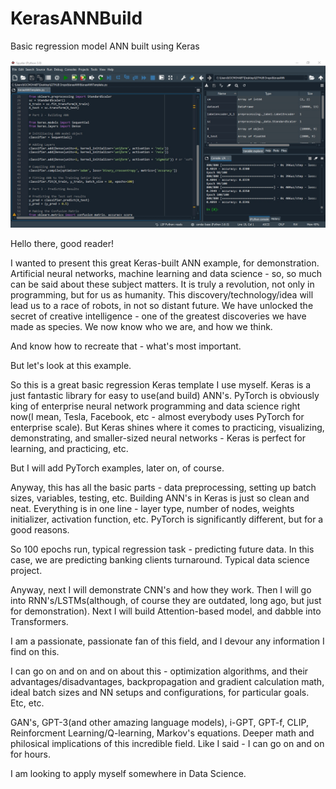 # KerasANNBuild
Basic regression model ANN built using Keras

![alt text](https://github.com/VBukowsky81/KerasANNBuild/blob/main/KerasANNPic.jpg)

Hello there, good reader!

I wanted to present this great Keras-built ANN example, for demonstration. Artificial neural networks, machine learning and data science - so, so much can be said about these subject matters. It is truly a revolution, not only in programming, but for us as humanity. This discovery/technology/idea will lead us to a race of robots, in not so distant future. We have unlocked the secret of creative intelligence - one of the greatest discoveries we have made as species. We now know who we are, and how we think. 

And know how to recreate that - what's most important.

But let's look at this example.

So this is a great basic regression Keras template I use myself. Keras is a just fantastic library for easy to use(and build) ANN's. PyTorch is obviously king of enterprise neural network programming and data science right now(I mean, Tesla, Facebook, etc - almost everybody uses PyTorch for enterprise scale). But Keras shines where it comes to practicing, visualizing, demonstrating, and smaller-sized neural networks - Keras is perfect for learning, and practicing, etc. 

But I will add PyTorch examples, later on, of course.

Anyway, this has all the basic parts - data preprocessing, setting up batch sizes, variables, testing, etc. Building ANN's in Keras is just so clean and neat. Everything is in one line - layer type, number of nodes, weights initializer, activation function, etc. PyTorch is significantly different, but for a good reasons.

So 100 epochs run, typical regression task - predicting future data. In this case, we are predicting banking clients turnaround. Typical data science project.

Anyway, next I will demonstrate CNN's and how they work. Then I will go into RNN's/LSTMs(although, of course they are outdated, long ago, but just for demonstration). Next I will build Attention-based model, and dabble into Transformers.

I am a passionate, passionate fan of this field, and I devour any information I find on this. 

I can go on and on and on about this - optimization algorithms, and their advantages/disadvantages, backpropagation and gradient calculation math, ideal batch sizes and NN setups and configurations, for particular goals. Etc, etc.

GAN's, GPT-3(and other amazing language models), i-GPT, GPT-f, CLIP, Reinforcment Learning/Q-learning, Markov's equations. Deeper math and philosical implications of this incredible field. Like I said - I can go on and on for hours.

I am looking to apply myself somewhere in Data Science.
